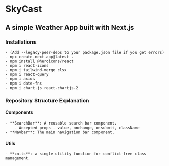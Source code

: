 # SkyCast
## A simple Weather App built with Next.js

### Installations
    - (Add --legacy-peer-deps to your package.json file if you get errors)
    - npx create-next-app@latest .
    - npm install @heroicons/react
    - npm i react-icons
    - npm i tailwind-merge clsx
    - npm i react-query
    - npm i axios
    - npm i date-fns 
    - npm i chart.js react-chartjs-2


### Repository Structure Explanation

#### Components
    - **SearchBar**: A reusable search bar component.
        - Accepted props - value, onchange, onsubmit, className
    - **Navbar**: The main navigation bar component.
#### Utils
    - **cn.ts**: a single utility function for conflict-free class management.